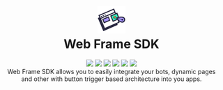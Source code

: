 <div align="center">
  <h1> <img src="./logo.png" width="64px"><br/>Web Frame SDK</h1>
  <a href="https://www.npmjs.com/package/web-frame-sdk"><img src="https://badge.fury.io/js/web-frame-sdk.svg"/></a>
  <a href="https://github.com/pushkarydv/web-frame-sdk/blob/master/LICENSE"><img src="https://img.shields.io/badge/license-MIT%202.0-blue.svg"/></a>
  <a href="https://github.com/pushkarydv/web-frame-sdk/issues"><img src="https://img.shields.io/github/issues/pushkarydv/web-frame-sdk.svg"/></a>
  <img src="https://img.shields.io/github/languages/top/pushkarydv/web-frame-sdk"/>
  <img src="https://img.shields.io/github/languages/code-size/pushkarydv/web-frame-sdk"/>
  <img src="https://img.shields.io/github/last-commit/pushkarydv/web-frame-sdk"/>
  <br/>
  Web Frame SDK allows you to easily integrate your bots, dynamic pages and other with button trigger based architecture into you apps.
</div>

